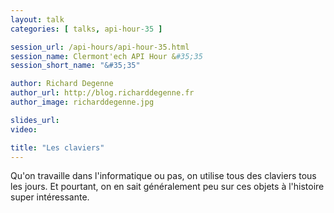 ```yaml
---
layout: talk
categories: [ talks, api-hour-35 ]

session_url: /api-hours/api-hour-35.html
session_name: Clermont'ech API Hour &#35;35
session_short_name: "&#35;35"

author: Richard Degenne
author_url: http://blog.richarddegenne.fr
author_image: richarddegenne.jpg

slides_url:
video: 

title: "Les claviers"
---
```


Qu'on travaille dans l'informatique ou pas, on utilise tous des claviers tous
les jours. Et pourtant, on en sait généralement peu sur ces objets à l'histoire
super intéressante.

